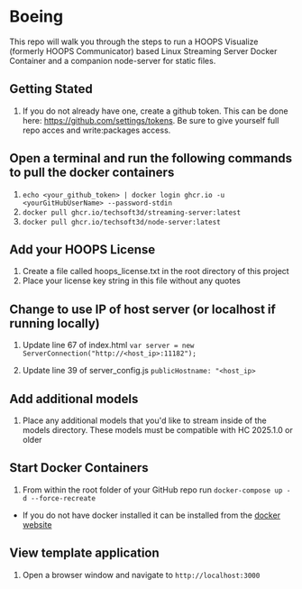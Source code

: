# Boeing
This repo will walk you through the steps to run a HOOPS Visualize (formerly HOOPS Communicator) based Linux Streaming Server Docker Container and a companion node-server for static files. 

## Getting Stated 
1. If you do not already have one, create a github token. This can be done here: https://github.com/settings/tokens. Be sure to give yourself full repo acces and write:packages access. 

## Open a terminal and run the following commands to pull the docker containers
1. ```echo <your_github_token> | docker login ghcr.io -u <yourGitHubUserName> --password-stdin```
2. ```docker pull ghcr.io/techsoft3d/streaming-server:latest```
3. ```docker pull ghcr.io/techsoft3d/node-server:latest```

## Add your HOOPS License 
1. Create a file called hoops_license.txt in the root directory of this project
2. Place your license key string in this file without any quotes

## Change to use IP of host server (or localhost if running locally)  
1. Update line 67 of index.html ```var server = new ServerConnection("http://<host_ip>:11182");```

2. Update line 39 of server_config.js ```publicHostname: "<host_ip>```

## Add additional models
1. Place any additional models that you'd like to stream inside of the models directory. These models must be compatible with HC 2025.1.0 or older

## Start Docker Containers
1. From within the root folder of your GitHub repo run ```docker-compose up -d --force-recreate```
* If you do not have docker installed it can be installed from the [docker website](https://www.docker.com/get-started/)

## View template application
1. Open a browser window and navigate to ```http://localhost:3000``` 
               
